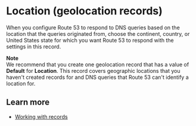 # Location \(geolocation records\)<a name="record-geolocation-location"></a>

When you configure Route 53 to respond to DNS queries based on the location that the queries originated from, choose the continent, country, or United States state for which you want Route 53 to respond with the settings in this record\. 

**Note**  
We recommend that you create one geolocation record that has a value of **Default** for **Location**\. This record covers geographic locations that you haven't created records for and DNS queries that Route 53 can't identify a location for\.

## Learn more<a name="record-geolocation-location-learn-more"></a>
+ [Working with records](https://docs.aws.amazon.com/Route53/latest/DeveloperGuide/rrsets-working-with.html)